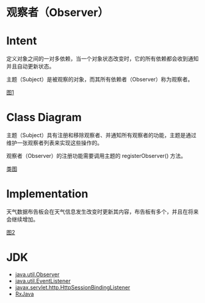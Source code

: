 # 观察者（Observer）
# Intent
定义对象之间的一对多依赖，当一个对象状态改变时，它的所有依赖都会收到通知并且自动更新状态。

主题（Subject）是被观察的对象，而其所有依赖者（Observer）称为观察者。

[图1](https://github.com/CyC2018/CS-Notes/raw/master/notes/pics/7a3c6a30-c735-4edb-8115-337288a4f0f2.jpg)

# Class Diagram
主题（Subject）具有注册和移除观察者、并通知所有观察者的功能，主题是通过维护一张观察者列表来实现这些操作的。

观察者（Observer）的注册功能需要调用主题的 registerObserver() 方法。

[类图](https://github.com/CyC2018/CS-Notes/raw/master/notes/pics/a8c8f894-a712-447c-9906-5caef6a016e3.png)

# Implementation
天气数据布告板会在天气信息发生改变时更新其内容，布告板有多个，并且在将来会继续增加。

[图2](https://github.com/CyC2018/CS-Notes/raw/master/notes/pics/b1df9732-86ce-4d69-9f06-fba1db7b3b5a.jpg)

# JDK
- [java.util.Observer](http://docs.oracle.com/javase/8/docs/api/java/util/Observer.html)
- [java.util.EventListener](http://docs.oracle.com/javase/8/docs/api/java/util/EventListener.html)
- [javax.servlet.http.HttpSessionBindingListener](http://docs.oracle.com/javaee/7/api/javax/servlet/http/HttpSessionBindingListener.html)
- [RxJava](https://github.com/ReactiveX/RxJava)

